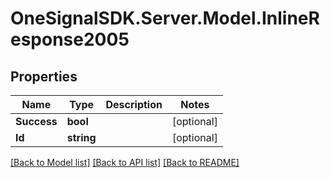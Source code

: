# OneSignalSDK.Server.Model.InlineResponse2005

## Properties

Name | Type | Description | Notes
------------ | ------------- | ------------- | -------------
**Success** | **bool** |  | [optional] 
**Id** | **string** |  | [optional] 

[[Back to Model list]](../README.md#documentation-for-models) [[Back to API list]](../README.md#documentation-for-api-endpoints) [[Back to README]](../README.md)

